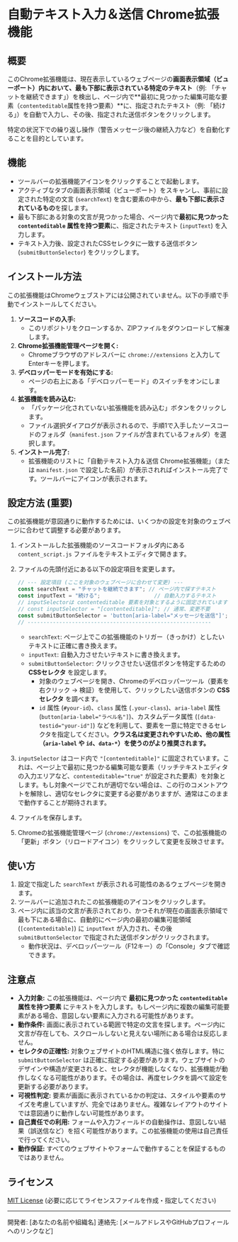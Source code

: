 # 自動テキスト入力＆送信 Chrome拡張機能

## 概要

このChrome拡張機能は、現在表示しているウェブページの**画面表示領域（ビューポート）内において、最も下部に表示されている特定のテキスト**（例: 「チャットを継続できます」）を検出し、ページ内で**最初に見つかった編集可能な要素（`contenteditable`属性を持つ要素）**に、指定されたテキスト（例: 「続ける」）を自動で入力し、その後、指定された送信ボタンをクリックします。

特定の状況下での繰り返し操作（警告メッセージ後の継続入力など）を自動化することを目的としています。

## 機能

* ツールバーの拡張機能アイコンをクリックすることで起動します。
* アクティブなタブの画面表示領域（ビューポート）をスキャンし、事前に設定された特定の文言 (`searchText`) を含む要素の中から、**最も下部に表示されているもの**を探します。
* 最も下部にある対象の文言が見つかった場合、ページ内で**最初に見つかった `contenteditable` 属性を持つ要素**に、指定されたテキスト (`inputText`) を入力します。
* テキスト入力後、設定されたCSSセレクタに一致する送信ボタン (`submitButtonSelector`) をクリックします。

## インストール方法

この拡張機能はChromeウェブストアには公開されていません。以下の手順で手動でインストールしてください。

1. **ソースコードの入手:**
    * このリポジトリをクローンするか、ZIPファイルをダウンロードして解凍します。
2. **Chrome拡張機能管理ページを開く:**
    * Chromeブラウザのアドレスバーに `chrome://extensions` と入力してEnterキーを押します。
3. **デベロッパーモードを有効にする:**
    * ページの右上にある「デベロッパーモード」のスイッチをオンにします。
4. **拡張機能を読み込む:**
    * 「パッケージ化されていない拡張機能を読み込む」ボタンをクリックします。
    * ファイル選択ダイアログが表示されるので、手順1で入手したソースコードのフォルダ（`manifest.json` ファイルが含まれているフォルダ）を選択します。
5. **インストール完了:**
    * 拡張機能のリストに「自動テキスト入力＆送信 Chrome拡張機能」（または `manifest.json` で設定した名前）が表示されればインストール完了です。ツールバーにアイコンが表示されます。

## 設定方法 (重要)

この拡張機能が意図通りに動作するためには、いくつかの設定を対象のウェブページに合わせて調整する必要があります。

1. インストールした拡張機能のソースコードフォルダ内にある `content_script.js` ファイルをテキストエディタで開きます。
2. ファイルの先頭付近にある以下の設定項目を変更します。

    ```javascript
    // --- 設定項目 (ここを対象のウェブページに合わせて変更) ---
    const searchText = "チャットを継続できます"; // ページ内で探すテキスト
    const inputText = "続ける";                 // 自動入力するテキスト
    // inputSelectorは contenteditable 要素を対象とするように固定されています
    // const inputSelector = "[contenteditable]"; // 通常、変更不要
    const submitButtonSelector = 'button[aria-label="メッセージを送信"]'; // 送信ボタンのCSSセレクタ
    // ----------------------------------------------------------
    ```

    * `searchText`: ページ上でこの拡張機能のトリガー（きっかけ）としたいテキストに正確に書き換えます。
    * `inputText`: 自動入力させたいテキストに書き換えます。
    * `submitButtonSelector`: クリックさせたい送信ボタンを特定するための **CSSセレクタ** を設定します。
        * 対象のウェブページを開き、Chromeのデベロッパーツール（要素を右クリック -> 検証）を使用して、クリックしたい送信ボタンの **CSSセレクタ** を調べます。
        * `id` 属性 (`#your-id`)、`class` 属性 (`.your-class`)、`aria-label` 属性 (`button[aria-label="ラベル名"]`)、カスタムデータ属性 (`[data-testid="your-id"]`) などを利用して、要素を一意に特定できるセレクタを指定してください。**クラス名は変更されやすいため、他の属性（`aria-label` や `id`、`data-*`）を使うのがより推奨されます。**

3. `inputSelector` はコード内で `"[contenteditable]"` に固定されています。これは、ページ上で最初に見つかる編集可能な要素（リッチテキストエディタの入力エリアなど、`contenteditable="true"` が設定された要素）を対象とします。もし対象ページでこれが適切でない場合は、この行のコメントアウトを解除し、適切なセレクタに変更する必要がありますが、通常はこのままで動作することが期待されます。
4. ファイルを保存します。
5. Chromeの拡張機能管理ページ (`chrome://extensions`) で、この拡張機能の「更新」ボタン（リロードアイコン）をクリックして変更を反映させます。

## 使い方

1. 設定で指定した `searchText` が表示される可能性のあるウェブページを開きます。
2. ツールバーに追加されたこの拡張機能のアイコンをクリックします。
3. ページ内に該当の文言が表示されており、かつそれが現在の画面表示領域で最も下にある場合に、自動的にページ内の最初の編集可能領域 (`[contenteditable]`) に `inputText` が入力され、その後 `submitButtonSelector` で指定された送信ボタンがクリックされます。
    * 動作状況は、デベロッパーツール（F12キー）の「Console」タブで確認できます。

## 注意点

* **入力対象:** この拡張機能は、ページ内で **最初に見つかった `contenteditable` 属性を持つ要素** にテキストを入力します。もしページ内に複数の編集可能要素がある場合、意図しない要素に入力される可能性があります。
* **動作条件:** 画面に表示されている範囲で特定の文言を探します。ページ内に文言が存在しても、スクロールしないと見えない場所にある場合は反応しません。
* **セレクタの正確性:** 対象ウェブサイトのHTML構造に強く依存します。特に `submitButtonSelector` は正確に指定する必要があります。ウェブサイトのデザインや構造が変更されると、セレクタが機能しなくなり、拡張機能が動作しなくなる可能性があります。その場合は、再度セレクタを調べて設定を更新する必要があります。
* **可視性判定:** 要素が画面に表示されているかの判定は、スタイルや要素のサイズを考慮していますが、完全ではありません。複雑なレイアウトのサイトでは意図通りに動作しない可能性があります。
* **自己責任での利用:** フォームや入力フィールドの自動操作は、意図しない結果（誤送信など）を招く可能性があります。この拡張機能の使用は自己責任で行ってください。
* **動作保証:** すべてのウェブサイトやフォームで動作することを保証するものではありません。

## ライセンス

[MIT License](LICENSE) (必要に応じてライセンスファイルを作成・指定してください)

---

開発者: [あなたの名前や組織名]
連絡先: [メールアドレスやGitHubプロフィールへのリンクなど]
